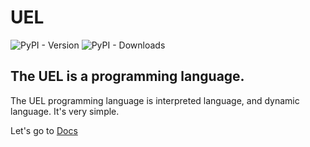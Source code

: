 # UEL
![PyPI - Version](https://img.shields.io/pypi/v/uel)
![PyPI - Downloads](https://img.shields.io/pypi/dm/uel)
## The UEL is a programming language.
The UEL programming language is interpreted language, and dynamic language. It's very simple.

Let's go to [Docs][docs]

  [docs]: (https://user-11150.github.io/puel)
